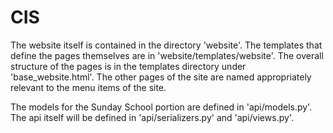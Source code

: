 # CIS

The website itself is contained in the directory 'website'.  The templates
that define the pages themselves are in 'website/templates/website'.  The overall
structure of the pages is in the templates directory under 'base_website.html'.
The other pages of the site are named appropriately relevant to the menu items
of the site.

The models for the Sunday School portion are defined in 'api/models.py'. The api 
itself will be defined in 'api/serializers.py' and 'api/views.py'.


